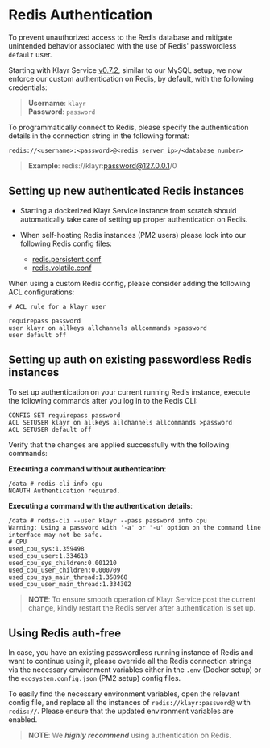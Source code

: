 # Redis Authentication

To prevent unauthorized access to the Redis database and mitigate unintended behavior associated with the use of Redis' passwordless `default` user.

Starting with Klayr Service [v0.7.2](https://github.com/KlayrHQ/klayr-service/tree/v0.7.7), similar to our MySQL setup, we now enforce our custom authentication on Redis, by default, with the following credentials:

> **Username**: `klayr` <br>
> **Password**: `password`

To programmatically connect to Redis, please specify the authentication details in the connection string in the following format:

```
redis://<username>:<password>@<redis_server_ip>/<database_number>
```
> **Example**: redis://klayr:password@127.0.0.1/0

## Setting up new authenticated Redis instances

- Starting a dockerized Klayr Service instance from scratch should automatically take care of setting up proper authentication on Redis.

- When self-hosting Redis instances (PM2 users) please look into our following Redis config files:
  - [redis.persistent.conf](../docker/redis.persistent.conf)
  - [redis.volatile.conf](../docker/redis.volatile.conf)

When using a custom Redis config, please consider adding the following ACL configurations:

```
# ACL rule for a klayr user

requirepass password
user klayr on allkeys allchannels allcommands >password
user default off
```

## Setting up auth on existing passwordless Redis instances

To set up authentication on your current running Redis instance, execute the following commands after you log in to the Redis CLI:

```
CONFIG SET requirepass password
ACL SETUSER klayr on allkeys allchannels allcommands >password
ACL SETUSER default off
```

Verify that the changes are applied successfully with the following commands:

**Executing a command without authentication**:
```
/data # redis-cli info cpu
NOAUTH Authentication required.
```

**Executing a command with the authentication details**:
```
/data # redis-cli --user klayr --pass password info cpu
Warning: Using a password with '-a' or '-u' option on the command line interface may not be safe.
# CPU
used_cpu_sys:1.359498
used_cpu_user:1.334618
used_cpu_sys_children:0.001210
used_cpu_user_children:0.000709
used_cpu_sys_main_thread:1.358968
used_cpu_user_main_thread:1.334302
```

> **NOTE**: To ensure smooth operation of Klayr Service post the current change, kindly restart the Redis server after authentication is set up.

## Using Redis auth-free

In case, you have an existing passwordless running instance of Redis and want to continue using it, please override all the Redis connection strings via the necessary environment variables either in the `.env` (Docker setup) or the `ecosystem.config.json` (PM2 setup) config files.

To easily find the necessary environment variables, open the relevant config file, and replace all the instances of `redis://klayr:password@` with `redis://`. Please ensure that the updated environment variables are enabled.

> **NOTE**: We _**highly recommend**_ using authentication on Redis.
